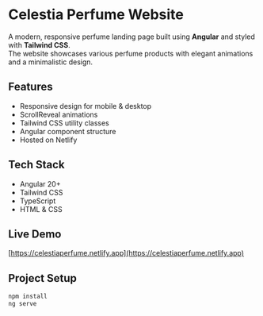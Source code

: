 # Celestia Perfume Website

A modern, responsive perfume landing page built using **Angular** and styled with **Tailwind CSS**.  
The website showcases various perfume products with elegant animations and a minimalistic design.

## Features
- Responsive design for mobile & desktop
- ScrollReveal animations
- Tailwind CSS utility classes
- Angular component structure
- Hosted on Netlify

## Tech Stack
- Angular 20+
- Tailwind CSS
- TypeScript
- HTML & CSS

## Live Demo
[https://celestiaperfume.netlify.app](https://celestiaperfume.netlify.app)

## Project Setup
```bash
npm install
ng serve
